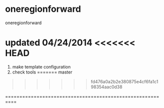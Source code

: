 oneregionforward
================

oneregionforward

updated 04/24/2014
<<<<<<< HEAD
==========================================================

1. make template configuration
2. check tools
=======
master
>>>>>>> fd476a0a2b2e380875e4cf6fa1c198354aac0d38

==========================================================
